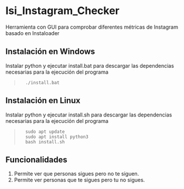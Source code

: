 # Isi_Instagram_Checker
 Herramienta con GUI para comprobar diferentes métricas de Instagram basado en Instaloader

 ## Instalación en Windows
 Instalar python y ejecutar install.bat para descargar las dependencias necesarias para la ejecución del programa

>       ./install.bat
 

 ## Instalación en Linux
 Instalar python y ejecutar install.sh para descargar las dependencias necesarias para la ejecución del programa
 
>       sudo apt update
>       sudo apt install python3
>       bash install.sh

## Funcionalidades
<ol>
<li>Permite ver que personas sigues pero no te siguen.</li>
<li>Permite ver personas que te sigues pero tu no sigues.</li>
</ol>

